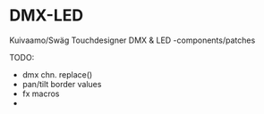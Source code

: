 # DMX-LED
Kuivaamo/Swäg Touchdesigner DMX &amp; LED -components/patches


TODO:

- dmx chn. replace()
- pan/tilt border values
- fx macros
- 
